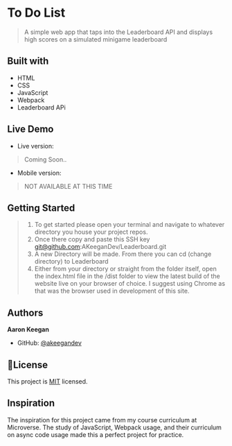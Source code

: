 # To Do List
> A simple web app that taps into the Leaderboard API and displays high scores on a simulated minigame leaderboard

## Built with
- HTML
- CSS
- JavaScript
- Webpack
- Leaderboard APi

## Live Demo
- Live version: 
> Coming Soon..

- Mobile version:
> NOT AVAILABLE AT THIS TIME

## Getting Started
>1) To get started please open your terminal and navigate to whatever directory you house your project repos. 
>2) Once there copy and paste this SSH key git@github.com:AKeeganDev/Leaderboard.git
>3) A new Directory will be made. From there you can cd (change directory) to Leaderboard
>4) Either from your directory or straight from the folder itself, open the index.html file in the /dist folder to view the latest build of the website live on your browser of choice. I suggest using Chrome as that was the browser used in development of this site.

## Authors
**Aaron Keegan**
- GitHub: [@akeegandev](https://github.com/akeegandev "Aaron Keegan's GitHub profile")


## 📝License
This project is [MIT](https://github.com/AKeeganDev/To_Do_List/blob/main/LICENSE) licensed.

## Inspiration
The inspiration for this project came from my course curriculum at Microverse.
The study of JavaScript, Webpack usage, and their curriculum on async code usage made this a perfect project for practice.


